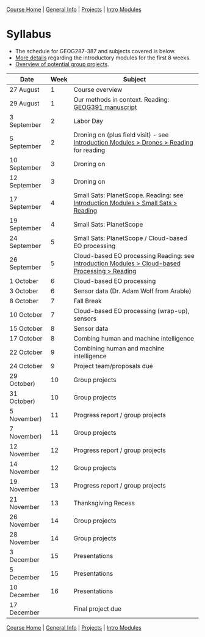 [Course Home](../README.md) | [General Info](general-information.md) | [Projects](projects.md) | [Intro Modules](introductory-modules.md)

# Syllabus

- The schedule for GEOG287-387 and subjects covered is below. 
- [More details](introductory-modules.md) regarding the introductory modules for the first 8 weeks.
- [Overview of potential group projects](projects.md).


| Date 	       | Week | Subject                                         | 
|--------------|------|-------------------------------------------------|
| 27 August    | 1 | Course overview               |
| 29 August    | 1 | Our methods in context. Reading: [GEOG391 manuscript](https://www.dropbox.com/s/ac40iyiwylzh1nz/geog391_ms.docx?dl=0) |
| 3 September  | 2 | Labor Day     |
| 5 September  | 2 | Droning on (plus field visit) - see [Introduction Modules > Drones > Reading](introductory-modules.md#droning-on) for reading  |
| 10 September | 3 | Droning on      |
| 12 September | 3 | Droning on     |
| 17 September | 4 | Small Sats: PlanetScope. Reading: see [Introduction Modules > Small Sats > Reading](introductory-modules.md#small-sats)    |
| 19 September | 4 | Small Sats: PlanetScope    |
| 24 September | 5 | Small Sats: PlanetScope / Cloud-based EO processing |
| 26 September | 5 | Cloud-based EO processing Reading: see [Introduction Modules > Cloud-based Processing > Reading](introductory-modules.md#cloud-based-processing) |
| 1 October    | 6 | Cloud-based EO processing   |
| 3 October    | 6 | Sensor data (Dr. Adam Wolf from Arable)            |
| 8 October    | 7 | Fall Break     |
| 10 October   | 7 | Cloud-based EO processing (wrap-up), sensors    |
| 15 October   | 8 | Sensor data  |        
| 17 October   | 8 | Combing human and machine intelligence   |
| 22 October   | 9 | Combining human and machine intelligence   |
| 24 October   | 9 | Project team/proposals due                |
| 29 October)  | 10 | Group projects          |
| 31 October)  | 10 | Group projects                 |
| 5 November)  | 11 | Progress report / group projects                 |
| 7 November)  | 11 | Group projects                 |
| 12 November  | 12 | Progress report / group projects                 |
| 14 November  | 12 | Group projects                 |
| 19 November  | 13 | Progress report / group projects               |
| 21 November  | 13 | Thanksgiving Recess |
| 26 November  | 14 | Group projects                 |
| 28 November  | 14 | Group projects                 |
| 3 December   | 15 | Presentations                 |
| 5 December   | 15 | Presentations                 |
| 10 December  | 16 | Presentations                 |
| 17 December  |    | Final project due             |

[Course Home](../README.md) | [General Info](general-information.md) | [Projects](projects.md) | [Intro Modules](introductory-modules.md)
